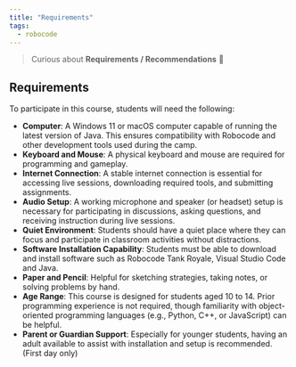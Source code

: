 ```yaml
---
title: "Requirements"
tags:
  - robocode
---
```


> Curious about **Requirements / Recommendations** 🤖

## Requirements

To participate in this course, students will need the following:

* **Computer**: A Windows 11 or macOS computer capable of running the latest version of Java. This ensures compatibility with Robocode and other development tools used during the camp.
* **Keyboard and Mouse**: A physical keyboard and mouse are required for programming and gameplay.
* **Internet Connection**: A stable internet connection is essential for accessing live sessions, downloading required tools, and submitting assignments.
* **Audio Setup**: A working microphone and speaker (or headset) setup is necessary for participating in discussions, asking questions, and receiving instruction during live sessions.
* **Quiet Environment**: Students should have a quiet place where they can focus and participate in classroom activities without distractions.
* **Software Installation Capability**: Students must be able to download and install software such as Robocode Tank Royale, Visual Studio Code and Java.
* **Paper and Pencil**: Helpful for sketching strategies, taking notes, or solving problems by hand.
* **Age Range**: This course is designed for students aged 10 to 14. Prior programming experience is not required, though familiarity with object-oriented programming languages (e.g., Python, C++, or JavaScript) can be helpful.
* **Parent or Guardian Support**: Especially for younger students, having an adult available to assist with installation and setup is recommended. (First day only)
